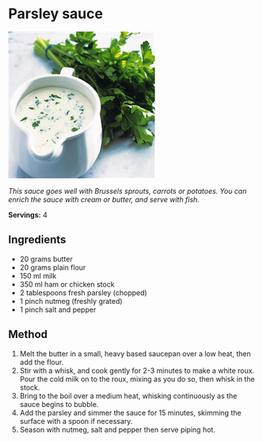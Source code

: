 # Parsley sauce

![Parsley sauce](resources/parsley-sauce.png)

*This sauce goes well with Brussels sprouts, carrots or potatoes. You can enrich the sauce with cream or butter, and serve with fish.*

**Servings:** 4

## Ingredients
- 20 grams butter
- 20 grams plain flour
- 150 ml milk
- 350 ml ham or chicken stock
- 2 tablespoons fresh parsley (chopped)
- 1 pinch nutmeg (freshly grated)
- 1 pinch salt and pepper

## Method
1. Melt the butter in a small, heavy based saucepan over a low heat, then add the flour. 
1. Stir with a whisk, and cook gently for 2-3 minutes to make a white roux. Pour the cold milk on to the roux, mixing as you do so, then whisk in the stock. 
1. Bring to the boil over a medium heat, whisking continuously as the sauce begins to bubble.
1. Add the parsley and simmer the sauce for 15 minutes, skimming the surface with a spoon if necessary. 
1. Season with nutmeg, salt and pepper then serve piping hot.
